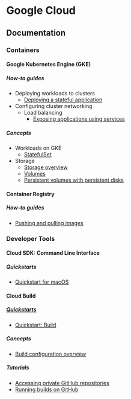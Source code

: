 # Google Cloud

## Documentation
### Containers
#### Google Kubernetes Engine (GKE)
##### How-to guides
* Deploying workloads to clusters
  * [Deploying a stateful application](https://cloud.google.com/kubernetes-engine/docs/how-to/stateful-apps)
* Configuring cluster networking
  * Load balancing
    * [Exposing applications using services](https://cloud.google.com/kubernetes-engine/docs/how-to/exposing-apps)

##### Concepts
* Workloads on GKE
  * [StatefulSet](https://cloud.google.com/kubernetes-engine/docs/concepts/statefulset)
* Storage
  * [Storage overview](https://cloud.google.com/kubernetes-engine/docs/concepts/storage-overview)
  * [Volumes](https://cloud.google.com/kubernetes-engine/docs/concepts/volumes)
  * [Persistent volumes with persistent disks](https://cloud.google.com/kubernetes-engine/docs/concepts/persistent-volumes)

#### Container Registry
##### How-to guides
* [Pushing and pulling images](https://cloud.google.com/container-registry/docs/pushing-and-pulling)

### Developer Tools
#### Cloud SDK: Command Line Interface
##### Quickstarts
* [Quickstart for macOS](https://cloud.google.com/sdk/docs/quickstart-macos)

#### Cloud Build
##### [Quickstarts](https://cloud.google.com/cloud-build/docs/quickstarts)
* [Quickstart: Build](https://cloud.google.com/cloud-build/docs/quickstart-build)

##### Concepts
* [Build configuration overview](https://cloud.google.com/cloud-build/docs/build-config)

##### Tutorials
* [Accessing private GitHub repositories](https://cloud.google.com/cloud-build/docs/access-private-github-repos)
* [Running builds on GitHub](https://cloud.google.com/cloud-build/docs/automating-builds/run-builds-on-github)
